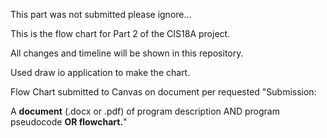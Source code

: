 This part was not submitted please ignore...






This is the flow chart for Part 2 of the CIS18A project. 

All changes and timeline will be shown in this repository.

Used draw io application to make the chart. 

Flow Chart submitted to Canvas on document per requested "Submission:

A **document** (.docx or .pdf) of program description AND program pseudocode **OR flowchart.**"

